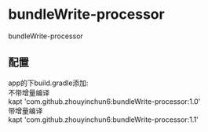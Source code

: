 # bundleWrite-processor
bundleWrite-processor
## 配置
app的下build.gradle添加:  
不带增量编译  
kapt 'com.github.zhouyinchun6:bundleWrite-processor:1.0'  
带增量编译  
kapt 'com.github.zhouyinchun6:bundleWrite-processor:1.1'  
